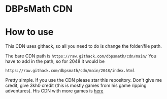 # DBPsMath CDN


# How to use
This CDN uses githack, so all you need to do is change the folder/file path.

The bare CDN path is ```https://raw.githack.com/dbpsmath/cdn/main/``` You have to add in the path, so for 2048 it would be

```
https://raw.githack.com/dbpsmath/cdn/main/2048/index.html
```
Pretty simple. If you use the CDN please star this repository.
Don't give me credit, give 3kh0 credit (this is mostly games from his game ripping adventures). His CDN with more games is [here](https://github.com/3kh0/3kh0-Assets)
